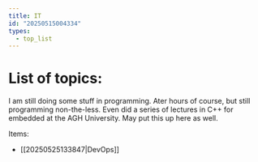 ```yaml
---
title: IT
id: "20250515004334"
types:
  - top_list
---
```


# List of topics:
I am still doing some stuff in programming. Ater hours of course, but still programming non-the-less. Even did a series of lectures in C++ for embedded at the AGH University. May put this up here as well.

Items:
- [[20250525133847|DevOps]]

